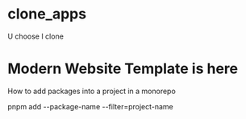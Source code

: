 # clone_apps

U choose I clone

<h1>Modern Website Template is here </h1>

<p></p>
<p></p>
<p></p>
<p></p>


<p>How to add packages into a project in a monorepo </p>

<p>pnpm add --package-name --filter=project-name</p>